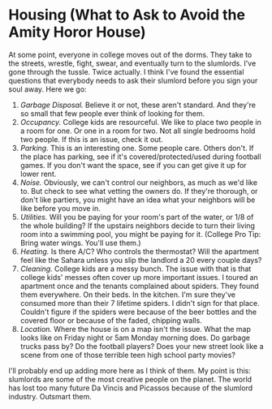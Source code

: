 # Housing (What to Ask to Avoid the Amity Horor House)

At some point, everyone in college moves out of the dorms. They take to the streets, wrestle, fight, swear, and eventually turn to the slumlords. I've gone through the tussle. Twice actually. I think I've found the essential questions that everybody needs to ask their slumlord before you sign your soul away. Here we go:

1. *Garbage Disposal.* Believe it or not, these aren't standard. And they're so small that few people ever think of looking for them.
2. *Occupancy.* College kids are resourceful. We like to place two people in a room for one. Or one in a room for two. Not all single bedrooms hold two people. If this is an issue, check it out.
3. *Parking.* This is an interesting one. Some people care. Others don't. If the place has parking, see if it's covered/protected/used during football games. If you don't want the space, see if you can get give it up for lower rent.
4. *Noise.* Obviously, we can't control our neighbors, as much as we'd like to. But check to see what vetting the owners do. If they're thorough, or don't like partiers, you might have an idea what your neighbors will be like before you move in.
5. *Utilities.* Will you be paying for your room's part of the water, or 1/8 of the whole building? If the upstairs neighbors decide to turn their living room into a swimming pool, you might be paying for it. (College Pro Tip: Bring water wings. You'll use them.)
6. *Heating.* Is there A/C? Who controls the thermostat? Will the apartment feel like the Sahara unless you slip the landlord a 20 every couple days?
7. *Cleaning.* College kids are a messy bunch. The issue with that is that college kids' messes often cover up more important issues. I toured an apartment once and the tenants complained about spiders. They found them everywhere. On their beds. In the kitchen. I'm sure they've consumed more than their 7 lifetime spiders. I didn't sign for that place. Couldn't figure if the spiders were because of the beer bottles and the covered floor or because of the faded, chipping walls.
8. *Location.* Where the house is on a map isn't the issue. What the map looks like on Friday night or 5am Monday morning does. Do garbage trucks pass by? Do the football players? Does your new street look like a scene from one of those terrible teen high school party movies?

I'll probably end up adding more here as I think of them. My point is this: slumlords are some of the most creative people on the planet. The world has lost too many future Da Vincis and Picassos because of the slumlord industry. Outsmart them.


